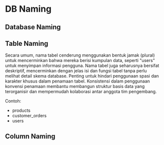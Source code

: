 # DB Naming
## Database Naming
## Table Naming
Secara umum, nama tabel cenderung menggunakan bentuk jamak (plural) untuk mencerminkan bahwa mereka berisi kumpulan data, seperti "users" untuk menyimpan informasi pengguna. Nama tabel juga seharusnya bersifat deskriptif, mencerminkan dengan jelas isi dan fungsi tabel tanpa perlu melihat detail skema database. Penting untuk hindari penggunaan spasi dan karakter khusus dalam penamaan tabel. Konsistensi dalam penggunaan konvensi penamaan membantu membangun struktur basis data yang terorganisir dan mempermudah kolaborasi antar anggota tim pengembang.

Contoh:
- products
- customer_orders
- users

## Column Naming
